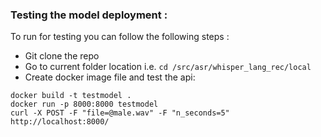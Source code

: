 ### Testing the model deployment :  
To run for testing  you can follow the following steps : 

- Git clone the repo
- Go to current folder location i.e. ``` cd /src/asr/whisper_lang_rec/local ```
- Create docker image file and test the api:  
```
docker build -t testmodel .
docker run -p 8000:8000 testmodel
curl -X POST -F "file=@male.wav" -F "n_seconds=5" http://localhost:8000/
```
